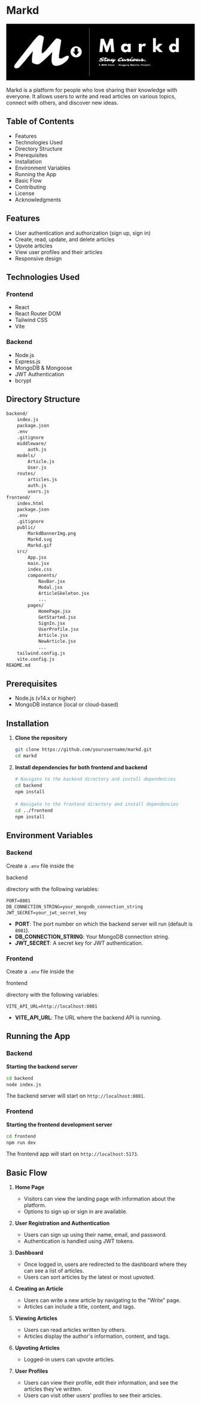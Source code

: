 # Markd

![Banner Image](./frontend/public/MarkdBannerImg.png)

Markd is a platform for people who love sharing their knowledge with everyone. It allows users to write and read articles on various topics, connect with others, and discover new ideas.

## Table of Contents

- Features
- Technologies Used
- Directory Structure
- Prerequisites
- Installation
- Environment Variables
- Running the App
- Basic Flow
- Contributing
- License
- Acknowledgments

## Features

- User authentication and authorization (sign up, sign in)
- Create, read, update, and delete articles
- Upvote articles
- View user profiles and their articles
- Responsive design

## Technologies Used

### Frontend

- React
- React Router DOM
- Tailwind CSS
- Vite

### Backend

- Node.js
- Express.js
- MongoDB & Mongoose
- JWT Authentication
- bcrypt

## Directory Structure

```
backend/
    index.js
    package.json
    .env
    .gitignore
    middleware/
        auth.js
    models/
        Article.js
        User.js
    routes/
        articles.js
        auth.js
        users.js
frontend/
    index.html
    package.json
    .env
    .gitignore
    public/
        MarkdBannerImg.png
        Markd.svg
        Markd.gif
    src/
        App.jsx
        main.jsx
        index.css
        components/
            NavBar.jsx
            Modal.jsx
            ArticleSkeleton.jsx
            ...
        pages/
            HomePage.jsx
            GetStarted.jsx
            SignIn.jsx
            UserProfile.jsx
            Article.jsx
            NewArticle.jsx
            ...
    tailwind.config.js
    vite.config.js
README.md
```

## Prerequisites

- Node.js (v14.x or higher)
- MongoDB instance (local or cloud-based)

## Installation

1. **Clone the repository**

   ```bash
   git clone https://github.com/yourusername/markd.git
   cd markd
   ```

2. **Install dependencies for both frontend and backend**

   ```bash
   # Navigate to the backend directory and install dependencies
   cd backend
   npm install

   # Navigate to the frontend directory and install dependencies
   cd ../frontend
   npm install
   ```

## Environment Variables

### Backend

Create a `.env` file inside the 

backend

 directory with the following variables:

```env
PORT=8081
DB_CONNECTION_STRING=your_mongodb_connection_string
JWT_SECRET=your_jwt_secret_key
```

- **PORT**: The port number on which the backend server will run (default is `8081`).
- **DB_CONNECTION_STRING**: Your MongoDB connection string.
- **JWT_SECRET**: A secret key for JWT authentication.

### Frontend

Create a `.env` file inside the 

frontend

 directory with the following variables:

```env
VITE_API_URL=http://localhost:8081
```

- **VITE_API_URL**: The URL where the backend API is running.

## Running the App

### Backend

**Starting the backend server**

   ```bash
   cd backend
   node index.js
   ```

   The backend server will start on `http://localhost:8081`.

### Frontend

**Starting the frontend development server**

   ```bash
   cd frontend
   npm run dev
   ```

   The frontend app will start on `http://localhost:5173`.

## Basic Flow

1. **Home Page**

   - Visitors can view the landing page with information about the platform.
   - Options to sign up or sign in are available.

2. **User Registration and Authentication**

   - Users can sign up using their name, email, and password.
   - Authentication is handled using JWT tokens.

3. **Dashboard**

   - Once logged in, users are redirected to the dashboard where they can see a list of articles.
   - Users can sort articles by the latest or most upvoted.

4. **Creating an Article**

   - Users can write a new article by navigating to the "Write" page.
   - Articles can include a title, content, and tags.

5. **Viewing Articles**

   - Users can read articles written by others.
   - Articles display the author's information, content, and tags.

6. **Upvoting Articles**

   - Logged-in users can upvote articles.

7. **User Profiles**

   - Users can view their profile, edit their information, and see the articles they've written.
   - Users can visit other users' profiles to see their articles.